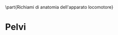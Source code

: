 \part{Richiami di anatomia dell'apparato locomotore}

<!-- Mon Oct 18 14:15:43 CEST 2021 -->
# Pelvi
